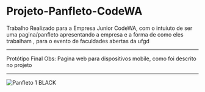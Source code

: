 # Projeto-Panfleto-CodeWA
Trabalho Realizado para a Empresa Junior CodeWA, com o intuiuto de ser uma pagina/panfleto apresentando a empresa e a forma de como eles trabalham , para o evento de faculdades abertas da ufgd

-----------------------------------------------------
Protótipo Final
Obs: Pagina web para dispositivos mobile, como foi descrito no projeto

-----------------------------------------------------


![Panfleto 1 BLACK](https://github.com/RyanZanardo/Projeto-Panfleto-CodeWA/assets/123217928/05cd4766-c225-4ae4-a941-6d112e196e34)
